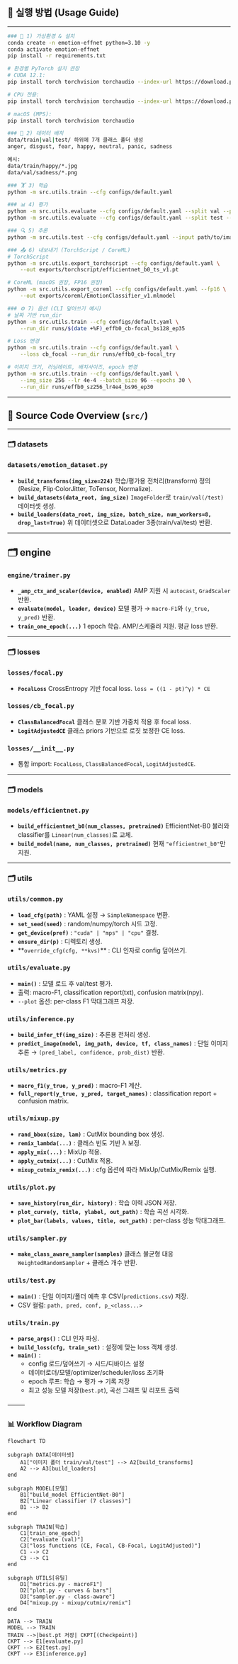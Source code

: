 ## 🚀 실행 방법 (Usage Guide)

---

```bash
### 🔧 1) 가상환경 & 설치
conda create -n emotion-effnet python=3.10 -y
conda activate emotion-effnet
pip install -r requirements.txt

# 환경별 PyTorch 설치 권장
# CUDA 12.1:
pip install torch torchvision torchaudio --index-url https://download.pytorch.org/whl/cu121

# CPU 전용:
pip install torch torchvision torchaudio --index-url https://download.pytorch.org/whl/cpu

# macOS (MPS):
pip install torch torchvision torchaudio

### 📂 2) 데이터 배치
data/train|val|test/ 하위에 7개 클래스 폴더 생성
anger, disgust, fear, happy, neutral, panic, sadness

예시:
data/train/happy/*.jpg
data/val/sadness/*.png

### 🏋️ 3) 학습
python -m src.utils.train --cfg configs/default.yaml

### 📊 4) 평가
python -m src.utils.evaluate --cfg configs/default.yaml --split val --plot
python -m src.utils.evaluate --cfg configs/default.yaml --split test --plot

### 🔍 5) 추론
python -m src.utils.test --cfg configs/default.yaml --input path/to/image_or_dir

### 📤 6) 내보내기 (TorchScript / CoreML)
# TorchScript
python -m src.utils.export_torchscript --cfg configs/default.yaml \
    --out exports/torchscript/efficientnet_b0_ts_v1.pt

# CoreML (macOS 권장, FP16 권장)
python -m src.utils.export_coreml --cfg configs/default.yaml --fp16 \
    --out exports/coreml/EmotionClassifier_v1.mlmodel

### ⚙️ 7) 옵션 (CLI 덮어쓰기 예시)
# 날짜 기반 run_dir
python -m src.utils.train --cfg configs/default.yaml \
    --run_dir runs/$(date +%F)_effb0_cb-focal_bs128_ep35

# Loss 변경
python -m src.utils.train --cfg configs/default.yaml \
    --loss cb_focal --run_dir runs/effb0_cb-focal_try

# 이미지 크기, 러닝레이트, 배치사이즈, epoch 변경
python -m src.utils.train --cfg configs/default.yaml \
    --img_size 256 --lr 4e-4 --batch_size 96 --epochs 30 \
    --run_dir runs/effb0_sz256_lr4e4_bs96_ep30
```

---

## 📂 Source Code Overview (`src/`)

---

### 🗂 datasets

### `datasets/emotion_dataset.py`

- **`build_transforms(img_size=224)`**
  학습/평가용 전처리(transform) 정의 (Resize, Flip·ColorJitter, ToTensor, Normalize).
- **`build_datasets(data_root, img_size)`**
  `ImageFolder`로 `train/val(/test)` 데이터셋 생성.
- **`build_loaders(data_root, img_size, batch_size, num_workers=8, drop_last=True)`**
  위 데이터셋으로 DataLoader 3종(train/val/test) 반환.

---

## 🗂 engine

### `engine/trainer.py`

- **`_amp_ctx_and_scaler(device, enabled)`**
  AMP 지원 시 `autocast`, `GradScaler` 반환.
- **`evaluate(model, loader, device)`**
  모델 평가 → `macro-F1`와 `(y_true, y_pred)` 반환.
- **`train_one_epoch(...)`**
  1 epoch 학습. AMP/스케줄러 지원. 평균 loss 반환.

---

### 🗂 losses

### `losses/focal.py`

- **`FocalLoss`**
  CrossEntropy 기반 focal loss.
  `loss = ((1 - pt)^γ) * CE`

### `losses/cb_focal.py`

- **`ClassBalancedFocal`**
  클래스 분포 기반 가중치 적용 후 focal loss.
- **`LogitAdjustedCE`**
  클래스 priors 기반으로 로짓 보정한 CE loss.

### `losses/__init__.py`

- 통합 import: `FocalLoss`, `ClassBalancedFocal`, `LogitAdjustedCE`.

---

### 🗂 models

### `models/efficientnet.py`

- **`build_efficientnet_b0(num_classes, pretrained)`**
  EfficientNet-B0 불러와 classifier를 `Linear(num_classes)`로 교체.
- **`build_model(name, num_classes, pretrained)`**
  현재 `"efficientnet_b0"`만 지원.

---

### 🗂 utils

### `utils/common.py`

- **`load_cfg(path)`** : YAML 설정 → `SimpleNamespace` 변환.
- **`set_seed(seed)`** : random/numpy/torch 시드 고정.
- **`get_device(pref)`** : `"cuda" | "mps" | "cpu"` 결정.
- **`ensure_dir(p)`** : 디렉토리 생성.
- **`override_cfg(cfg, **kvs)`\*\* : CLI 인자로 config 덮어쓰기.

### `utils/evaluate.py`

- **`main()`** : 모델 로드 후 val/test 평가.
- 출력: macro-F1, classification report(txt), confusion matrix(npy).
- `--plot` 옵션: per-class F1 막대그래프 저장.

### `utils/inference.py`

- **`build_infer_tf(img_size)`** : 추론용 전처리 생성.
- **`predict_image(model, img_path, device, tf, class_names)`** :
  단일 이미지 추론 → `(pred_label, confidence, prob_dist)` 반환.

### `utils/metrics.py`

- **`macro_f1(y_true, y_pred)`** : macro-F1 계산.
- **`full_report(y_true, y_pred, target_names)`** : classification report + confusion matrix.

### `utils/mixup.py`

- **`rand_bbox(size, lam)`** : CutMix bounding box 생성.
- **`remix_lambda(...)`** : 클래스 빈도 기반 λ 보정.
- **`apply_mix(...)`** : MixUp 적용.
- **`apply_cutmix(...)`** : CutMix 적용.
- **`mixup_cutmix_remix(...)`** : cfg 옵션에 따라 MixUp/CutMix/Remix 실행.

### `utils/plot.py`

- **`save_history(run_dir, history)`** : 학습 이력 JSON 저장.
- **`plot_curve(y, title, ylabel, out_path)`** : 학습 곡선 시각화.
- **`plot_bar(labels, values, title, out_path)`** : per-class 성능 막대그래프.

### `utils/sampler.py`

- **`make_class_aware_sampler(samples)`**
  클래스 불균형 대응 `WeightedRandomSampler` + 클래스 개수 반환.

### `utils/test.py`

- **`main()`** : 단일 이미지/폴더 예측 후 CSV(`predictions.csv`) 저장.
- CSV 컬럼: `path, pred, conf, p_<class...>`

### `utils/train.py`

- **`parse_args()`** : CLI 인자 파싱.
- **`build_loss(cfg, train_set)`** : 설정에 맞는 loss 객체 생성.
- **`main()`** :
  - config 로드/덮어쓰기 → 시드/디바이스 설정
  - 데이터로더/모델/optimizer/scheduler/loss 초기화
  - epoch 루프: 학습 → 평가 → 기록 저장
  - 최고 성능 모델 저장(`best.pt`), 곡선 그래프 및 리포트 출력

⸻

### 📊 Workflow Diagram

```mermaid
flowchart TD

subgraph DATA[데이터셋]
    A1["이미지 폴더 train/val/test"] --> A2[build_transforms]
    A2 --> A3[build_loaders]
end

subgraph MODEL[모델]
    B1["build_model EfficientNet-B0"]
    B2["Linear classifier (7 classes)"]
    B1 --> B2
end

subgraph TRAIN[학습]
    C1[train_one_epoch]
    C2["evaluate (val)"]
    C3["loss functions (CE, Focal, CB-Focal, LogitAdjusted)"]
    C1 --> C2
    C3 --> C1
end

subgraph UTILS[유틸]
    D1["metrics.py - macroF1"]
    D2["plot.py - curves & bars"]
    D3["sampler.py - class-aware"]
    D4["mixup.py - mixup/cutmix/remix"]
end

DATA --> TRAIN
MODEL --> TRAIN
TRAIN -->|best.pt 저장| CKPT[(Checkpoint)]
CKPT --> E1[evaluate.py]
CKPT --> E2[test.py]
CKPT --> E3[inference.py]
```
